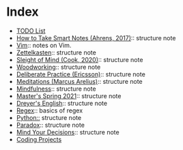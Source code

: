 # Index

- [TODO List](../todo.md)
- [How to Take Smart Notes (Ahrens, 2017)](202012111940.md):: structure note
- [Vim](202012121047.md):: notes on Vim.
- [Zettelkasten](202012141801.md):: structure note
- [Sleight of Mind (Cook, 2020)](202012271118.md):: structure note
- [Woodworking](202012272128.md):: structure note
- [Deliberate Practice (Ericsson)](202101101242.md):: structure note
- [Meditations (Marcus Arelius)](202101131017.md):: structure note
- [Mindfulness](202101240942.md):: structure note
- [Master's Spring 2021](202101241616.md):: structure note
- [Dreyer's English](202102091604.md):: structure note
- [Regex](202103121245.md):: basics of regex
- [Python::](202104050949.md) structure note
- [Paradox](202105052137.md):: structure note
- [Mind Your Decisions](202105052140.md):: structure note
- [Coding Projects](202105101842.md)
